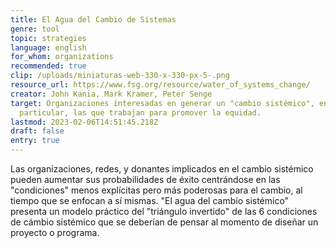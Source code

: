```yaml
---
title: El Agua del Cambio de Sistemas
genre: tool
topic: strategies
language: english
for_whom: organizations
recommended: true
clip: /uploads/miniaturas-web-330-x-330-px-5-.png
resource_url: https://www.fsg.org/resource/water_of_systems_change/
creator: John Kania, Mark Kramer, Peter Senge
target: Organizaciones interesadas en generar un "cambio sistémico", en
  particular, las que trabajan para promover la equidad.
lastmod: 2023-02-06T14:51:45.218Z
draft: false
entry: true
---
```

<!--StartFragment-->

Las organizaciones, redes, y donantes implicados en el cambio sistémico pueden aumentar sus probabilidades de éxito centrándose en las "condiciones" menos explícitas pero más poderosas para el cambio, al tiempo que se enfocan a sí mismas. "El agua del cambio sistémico" presenta un modelo práctico del "triángulo invertido" de las 6 condiciones de cámbio sistémico que se deberían de pensar al momento de diseñar un proyecto o programa.

<!--EndFragment-->